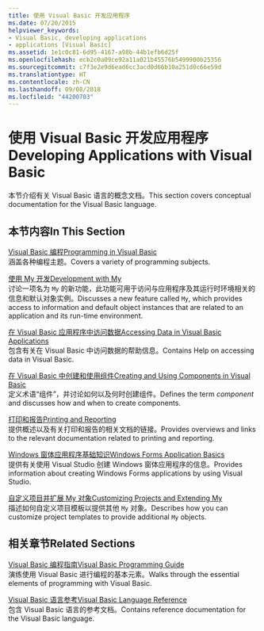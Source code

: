 ```yaml
---
title: 使用 Visual Basic 开发应用程序
ms.date: 07/20/2015
helpviewer_keywords:
- Visual Basic, developing applications
- applications [Visual Basic]
ms.assetid: 1e1c0c81-6d95-4167-a98b-44b1efb6d25f
ms.openlocfilehash: ecb2c0a09ce92a11a021b45576b5499900b25356
ms.sourcegitcommit: c7f3e2e9d6ead6cc3acd0d66b10a251d0c66e59d
ms.translationtype: HT
ms.contentlocale: zh-CN
ms.lasthandoff: 09/08/2018
ms.locfileid: "44200703"
---
```

# <a name="developing-applications-with-visual-basic"></a><span data-ttu-id="adc0f-102">使用 Visual Basic 开发应用程序</span><span class="sxs-lookup"><span data-stu-id="adc0f-102">Developing Applications with Visual Basic</span></span>
<span data-ttu-id="adc0f-103">本节介绍有关 Visual Basic 语言的概念文档。</span><span class="sxs-lookup"><span data-stu-id="adc0f-103">This section covers conceptual documentation for the Visual Basic language.</span></span>  
  
## <a name="in-this-section"></a><span data-ttu-id="adc0f-104">本节内容</span><span class="sxs-lookup"><span data-stu-id="adc0f-104">In This Section</span></span>  
 [<span data-ttu-id="adc0f-105">Visual Basic 编程</span><span class="sxs-lookup"><span data-stu-id="adc0f-105">Programming in Visual Basic</span></span>](../../visual-basic/developing-apps/programming/index.md)  
 <span data-ttu-id="adc0f-106">涵盖各种编程主题。</span><span class="sxs-lookup"><span data-stu-id="adc0f-106">Covers a variety of programming subjects.</span></span>  
  
 [<span data-ttu-id="adc0f-107">使用 My 开发</span><span class="sxs-lookup"><span data-stu-id="adc0f-107">Development with My</span></span>](../../visual-basic/developing-apps/development-with-my/index.md)  
 <span data-ttu-id="adc0f-108">讨论一项名为 `My` 的新功能，此功能可用于访问与应用程序及其运行时环境相关的信息和默认对象实例。</span><span class="sxs-lookup"><span data-stu-id="adc0f-108">Discusses a new feature called `My`, which provides access to information and default object instances that are related to an application and its run-time environment.</span></span>  
  
 [<span data-ttu-id="adc0f-109">在 Visual Basic 应用程序中访问数据</span><span class="sxs-lookup"><span data-stu-id="adc0f-109">Accessing Data in Visual Basic Applications</span></span>](../../visual-basic/developing-apps/accessing-data.md)  
 <span data-ttu-id="adc0f-110">包含有关在 Visual Basic 中访问数据的帮助信息。</span><span class="sxs-lookup"><span data-stu-id="adc0f-110">Contains Help on accessing data in Visual Basic.</span></span>  
  
 [<span data-ttu-id="adc0f-111">在 Visual Basic 中创建和使用组件</span><span class="sxs-lookup"><span data-stu-id="adc0f-111">Creating and Using Components in Visual Basic</span></span>](../../visual-basic/developing-apps/creating-and-using-components.md)  
 <span data-ttu-id="adc0f-112">定义术语“组件”，并讨论如何以及何时创建组件。</span><span class="sxs-lookup"><span data-stu-id="adc0f-112">Defines the term *component* and discusses how and when to create components.</span></span>  
  
 [<span data-ttu-id="adc0f-113">打印和报告</span><span class="sxs-lookup"><span data-stu-id="adc0f-113">Printing and Reporting</span></span>](../../visual-basic/developing-apps/printing/index.md)  
 <span data-ttu-id="adc0f-114">提供概述以及有关打印和报告的相关文档的链接。</span><span class="sxs-lookup"><span data-stu-id="adc0f-114">Provides overviews and links to the relevant documentation related to printing and reporting.</span></span>  
  
 [<span data-ttu-id="adc0f-115">Windows 窗体应用程序基础知识</span><span class="sxs-lookup"><span data-stu-id="adc0f-115">Windows Forms Application Basics</span></span>](../../visual-basic/developing-apps/windows-forms/index.md)  
 <span data-ttu-id="adc0f-116">提供有关使用 Visual Studio 创建 Windows 窗体应用程序的信息。</span><span class="sxs-lookup"><span data-stu-id="adc0f-116">Provides information about creating Windows Forms applications by using Visual Studio.</span></span>  
  
 [<span data-ttu-id="adc0f-117">自定义项目并扩展 My 对象</span><span class="sxs-lookup"><span data-stu-id="adc0f-117">Customizing Projects and Extending My</span></span>](../../visual-basic/developing-apps/customizing-extending-my/index.md)  
 <span data-ttu-id="adc0f-118">描述如何自定义项目模板以提供其他 `My` 对象。</span><span class="sxs-lookup"><span data-stu-id="adc0f-118">Describes how you can customize project templates to provide additional `My` objects.</span></span>  
  
## <a name="related-sections"></a><span data-ttu-id="adc0f-119">相关章节</span><span class="sxs-lookup"><span data-stu-id="adc0f-119">Related Sections</span></span>  
 [<span data-ttu-id="adc0f-120">Visual Basic 编程指南</span><span class="sxs-lookup"><span data-stu-id="adc0f-120">Visual Basic Programming Guide</span></span>](../../visual-basic/programming-guide/index.md)  
 <span data-ttu-id="adc0f-121">演练使用 Visual Basic 进行编程的基本元素。</span><span class="sxs-lookup"><span data-stu-id="adc0f-121">Walks through the essential elements of programming with Visual Basic.</span></span>  
  
 [<span data-ttu-id="adc0f-122">Visual Basic 语言参考</span><span class="sxs-lookup"><span data-stu-id="adc0f-122">Visual Basic Language Reference</span></span>](../../visual-basic/language-reference/index.md)  
 <span data-ttu-id="adc0f-123">包含 Visual Basic 语言的参考文档。</span><span class="sxs-lookup"><span data-stu-id="adc0f-123">Contains reference documentation for the Visual Basic language.</span></span>
